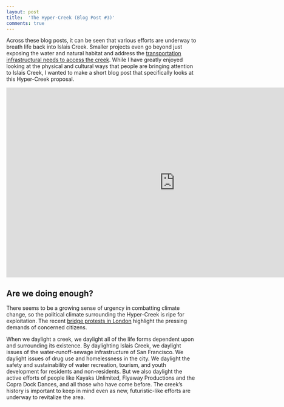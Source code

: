 ```yaml
---
layout: post
title:  'The Hyper-Creek (Blog Post #3)'
comments: true
---
```


Across these blog posts, it can be seen that various efforts are underway to breath life back into Islais Creek. Smaller projects even go beyond just exposing the water and natural habitat and address the [transportation infrastructural needs to access the creek](https://sf.streetsblog.org/2018/03/09/eyes-on-the-street-cargo-way-bike-lane-finally-gets-paved/). While I have greatly enjoyed looking at the physical and cultural ways that people are bringing attention to Islais Creek, I wanted to make a short blog post that specifically looks at this Hyper-Creek proposal.

<center>
<iframe width="888" height="500" src="https://www.youtube.com/embed/BVtmxwOPAaw" frameborder="0" allow="accelerometer; autoplay; encrypted-media; gyroscope; picture-in-picture" allowfullscreen> </iframe>
</center>

## Are we doing enough?

There seems to be a growing sense of urgency in combatting climate change, so the political climate surrounding the Hyper-Creek is ripe for exploitation. The recent [bridge protests in London](https://www.theguardian.com/environment/2018/nov/17/thousands-gather-to-block-london-bridges-in-climate-rebellion) highlight the pressing demands of concerned citizens.

When we daylight a creek, we daylight all of the life forms dependent upon and surrounding its existence. By daylighting Islais Creek, we daylight issues of the water-runoff-sewage infrastructure of San Francisco. We daylight issues of drug use and homelessness in the city. We daylight the safety and sustainability of water recreation, tourism, and youth development for residents and non-residents. But we also daylight the active efforts of people like Kayaks Unlimited, Flyaway Productions and the Copra Dock Dances, and all those who have come before. The creek’s history is important to keep in mind even as new, futuristic-like efforts are underway to revitalize the area.


